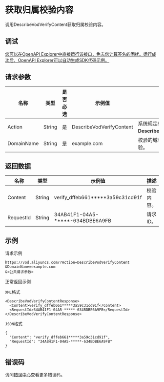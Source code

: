 # 获取归属校验内容

调用DescribeVodVerifyContent获取归属校验内容。

## 调试

[您可以在OpenAPI Explorer中直接运行该接口，免去您计算签名的困扰。运行成功后，OpenAPI Explorer可以自动生成SDK代码示例。](https://api.aliyun.com/#product=vod&api=DescribeVodVerifyContent&type=RPC&version=2017-03-21)

## 请求参数

|名称|类型|是否必选|示例值|描述|
|--|--|----|---|--|
|Action|String|是|DescribeVodVerifyContent|系统规定参数。取值：**DescribeVodVerifyContent**。 |
|DomainName|String|是|example.com|校验的域名。仅支持单域名校验。 |

## 返回数据

|名称|类型|示例值|描述|
|--|--|---|--|
|Content|String|verify\_dffeb661\*\*\*\*\*3a59c31cd91f|校验内容。 |
|RequestId|String|34AB41F1-04A5-\*\*\*\*\*-634BDBE6A9FB|请求ID。 |

## 示例

请求示例

```
https://vod.aliyuncs.com/?Action=DescribeVodVerifyContent
&DomainName=example.com
&<公共请求参数>
```

正常返回示例

`XML`格式

```
<DescribeVodVerifyContentResponse>
  <Content>verify_dffeb661*****3a59c31cd91f</Content>
  <RequestId>34AB41F1-04A5-*****-634BDBE6A9FB</RequestId>
</DescribeVodVerifyContentResponse>
```

`JSON`格式

```
{
  "Content": "verify_dffeb661*****3a59c31cd91f",
  "RequestId": "34AB41F1-04A5-*****-634BDBE6A9FB"
}
```

## 错误码

访问[错误中心](https://error-center.aliyun.com/status/product/vod)查看更多错误码。

